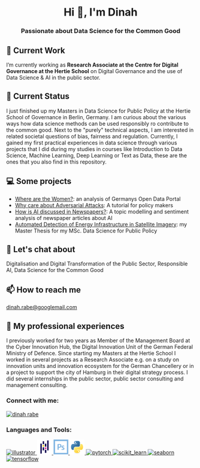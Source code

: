 <h1 align="center">Hi 👋, I'm Dinah</h1>
<h3 align="center">Passionate about Data Science for the Common Good</h3>

## 🔭 Current Work
I’m currently working as **Research Associate at the Centre for Digital Governance at the Hertie School** on Digital Governance and the use of Data Science & AI in the public sector.

## 🌱 Current Status 
I just finished up my Masters in Data Science for Public Policy at the Hertie School of Governance in Berlin, Germany. I am curious about the various ways how data science methods can be used responsibly ro contribute to the common good. Next to the "purely" technical aspects, I am interested in related societal questions of bias, fairness and regulation. Currently, I gained my first practical experiences in data science through various projects that I did during my studies in courses like Introduction to Data Science, Machine Learning, Deep Learning or Text as Data, these are the ones that you also find in this repository.

## 💻 Some projects
- [Where are the Women?](https://github.com/dinahrabe/invisible_women_project): an analysis of Germanys Open Data Portal
- [Why care about Adversarial Attacks](https://github.com/dinahrabe/tutorial_adversarial_attacks): A tutorial for policy makers
- [How is AI discussed in Newspapers?](https://github.com/dinahrabe/ai_perception): A topic modelling and sentiment analysis of newspaper articles about AI
- [Automated Detection of Energy Infrastructure in Satellite Imagery](https://github.com/Hertie-Thesis-Halkenhaeusser-Rabe/Thesis-Code-Base): my Master Thesis for my MSc. Data Science for Public Policy

## 💬 Let's chat about 
Digitalisation and Digital Transformation of the Public Sector, Responsible AI, Data Science for the Common Good

## 📫 How to reach me
dinah.rabe@googlemail.com

## 📄 My professional experiences
I previously worked for two years as Member of the Management Board at the Cyber Innovation Hub, the Digital Innovation Unit of the German Federal Ministry of Defence. Since starting my Masters at the Hertie School I worked in several projects as a Research Associate e.g. on a study on innovation units and innovation ecosystem for the German Chancellery or in a project to support the city of Hamburg in their digital strategy process. I did several internships in the public sector, public sector consulting and management consulting.

<h3 align="left">Connect with me:</h3>
<p align="left">
<a href="https://linkedin.com/in/dinah rabe" target="blank"><img align="center" src="https://raw.githubusercontent.com/rahuldkjain/github-profile-readme-generator/master/src/images/icons/Social/linked-in-alt.svg" alt="dinah rabe" height="30" width="40" /></a>
</p>

<h3 align="left">Languages and Tools:</h3>
<p align="left"> <a href="https://www.adobe.com/in/products/illustrator.html" target="_blank" rel="noreferrer"> <img src="https://www.vectorlogo.zone/logos/adobe_illustrator/adobe_illustrator-icon.svg" alt="illustrator" width="40" height="40"/> </a> <a href="https://pandas.pydata.org/" target="_blank" rel="noreferrer"> <img src="https://raw.githubusercontent.com/devicons/devicon/2ae2a900d2f041da66e950e4d48052658d850630/icons/pandas/pandas-original.svg" alt="pandas" width="40" height="40"/> </a> <a href="https://www.photoshop.com/en" target="_blank" rel="noreferrer"> <img src="https://raw.githubusercontent.com/devicons/devicon/master/icons/photoshop/photoshop-line.svg" alt="photoshop" width="40" height="40"/> </a> <a href="https://www.python.org" target="_blank" rel="noreferrer"> <img src="https://raw.githubusercontent.com/devicons/devicon/master/icons/python/python-original.svg" alt="python" width="40" height="40"/> </a> <a href="https://pytorch.org/" target="_blank" rel="noreferrer"> <img src="https://www.vectorlogo.zone/logos/pytorch/pytorch-icon.svg" alt="pytorch" width="40" height="40"/> </a> <a href="https://scikit-learn.org/" target="_blank" rel="noreferrer"> <img src="https://upload.wikimedia.org/wikipedia/commons/0/05/Scikit_learn_logo_small.svg" alt="scikit_learn" width="40" height="40"/> </a> <a href="https://seaborn.pydata.org/" target="_blank" rel="noreferrer"> <img src="https://seaborn.pydata.org/_images/logo-mark-lightbg.svg" alt="seaborn" width="40" height="40"/> </a> <a href="https://www.tensorflow.org" target="_blank" rel="noreferrer"> <img src="https://www.vectorlogo.zone/logos/tensorflow/tensorflow-icon.svg" alt="tensorflow" width="40" height="40"/> </a> </p>

